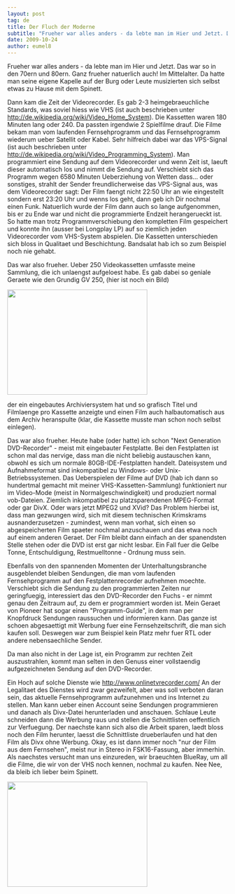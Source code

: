 ```yaml
---
layout: post
tag: de
title: Der Fluch der Moderne
subtitle: "Frueher war alles anders - da lebte man im Hier und Jetzt. Das war so in den 70ern und 80ern. Ganz frueher natuerlich auch! Im Mittelalter. Da hatte man seine eigene Kapelle auf der Burg oder Leute musizierten sich selbst etwas zu Hause mit dem Spinett.&hellip;"
date: 2009-10-24
author: eumel8
---
```


Frueher war alles anders - da lebte man im Hier und Jetzt. Das war so in den 70ern und 80ern. Ganz frueher natuerlich auch! Im Mittelalter. Da hatte man seine eigene Kapelle auf der Burg oder Leute musizierten sich selbst etwas zu Hause mit dem Spinett.

Dann kam die Zeit der Videorecorder. Es gab 2-3 heimgebraeuchliche Standards, was soviel hiess wie VHS (ist auch beschrieben unter http://de.wikipedia.org/wiki/Video_Home_System). Die Kassetten waren 180 Minuten lang oder 240. Da passten irgendwie 2 Spielfilme drauf. Die Filme bekam man vom laufenden Fernsehprogramm und das Fernsehprogramm wiederum ueber Satellit oder Kabel. Sehr hilfreich dabei war das VPS-Signal (ist auch beschrieben unter http://de.wikipedia.org/wiki/Video_Programming_System). Man programmiert eine Sendung auf dem Videorecorder und wenn Zeit ist, laeuft dieser automatisch los und nimmt die Sendung auf. Verschiebt sich das Programm wegen 6580 Minuten Ueberziehung von Wetten dass... oder sonstiges, strahlt der Sender freundlicherweise das VPS-Signal aus, was dem Videorecorder sagt: Der Film faengt nicht 22:50 Uhr an wie eingestellt sondern erst 23:20 Uhr und wenns los geht, dann geb ich Dir nochmal einen Funk. Natuerlich wurde der Film dann auch so lange aufgenommen, bis er zu Ende war und nicht die programmierte Endzeit herangerueckt ist. So hatte man trotz Programmverschiebung den kompletten Film gespeichert und konnte ihn (ausser bei Longplay LP) auf so ziemlich jeden Videorecorder vom VHS-System abspielen. Die Kassetten unterschieden sich bloss in Qualitaet und Beschichtung. Bandsalat hab ich so zum Beispiel noch nie gehabt. 

Das war also frueher. Ueber 250 Videokassetten umfasste meine Sammlung, die ich unlaengst aufgeloest habe. Es gab dabei so geniale Geraete wie den Grundig GV 250, (hier ist noch ein Bild)

<div class="image_block"><img src="http://blog.eumelnet.de/blogs/media/blogs/blog/gv250.jpg" alt="" title="" width="320" height="240" /></div> 

der ein eingebautes Archiviersystem hat und so grafisch Titel und Filmlaenge pro Kassette anzeigte und einen Film auch halbautomatisch aus dem Archiv heranspulte (klar, die Kassette musste man schon noch selbst einlegen). 

Das war also frueher. Heute habe (oder hatte) ich schon "Next Generation DVD-Recorder" - meist mit eingebauter Festplatte. Bei den Festplatten ist schon mal das nervige, dass man die nicht beliebig austauschen kann, obwohl es sich um normale 80GB-IDE-Festplatten handelt. Dateisystem und Aufnahmeformat sind inkompatibel zu Windows- oder Unix-Betriebssystemen. Das Ueberspielen der Filme auf DVD (hab ich dann so hundertmal gemacht mit meiner VHS-Kassetten-Sammlung) funktioniert nur im Video-Mode (meist in Normalgeschwindigkeit) und produziert normal vob-Dateien. Ziemlich inkompatibel zu platzsparendenen MPEG-Format oder gar DivX. Oder wars jetzt MPEG2 und XVid? 
Das Problem hierbei ist, dass man gezwungen wird, sich mit diesem technischen Krimskrams ausnanderzusetzen - zumindest, wenn man vorhat, sich einen so abgespeicherten Film spaeter nochmal anzuschauen und das etwa noch auf einem anderen Geraet. Der Film bleibt dann einfach an der spanendsten Stelle stehen oder die DVD ist erst gar nicht lesbar. Ein Fall fuer die Gelbe Tonne, Entschuldigung, Restmuelltonne - Ordnung muss sein.

Ebenfalls von den spannenden Momenten der Unterhaltungsbranche ausgeblendet bleiben Sendungen, die man vom laufenden Fernsehprogramm auf den Festplattenrecorder aufnehmen moechte. Verschiebt sich die Sendung zu den programmierten Zeiten nur geringfuegig, interessiert das den DVD-Recorder den Fuchs - er nimmt genau den Zeitraum auf, zu dem er programmiert worden ist. Mein Geraet von Pioneer hat sogar einen "Programm-Guide", in dem man per Knopfdruck Sendungen raussuchen und informieren kann. Das ganze ist schoen abgesaettigt mit Werbung fuer eine Fernsehzeitschrift, die man sich kaufen soll. Deswegen war zum Beispiel kein Platz mehr fuer RTL oder andere nebensaechliche Sender. 

Da man also nicht in der Lage ist, ein Programm zur rechten Zeit auszustrahlen, kommt man selten in den Genuss einer vollstaendig aufgezeichneten Sendung auf den DVD-Recorder.

Ein Hoch auf solche Dienste wie http://www.onlinetvrecorder.com/
An der Legalitaet des Dienstes wird zwar gezweifelt, aber was soll verboten daran sein, das aktuelle Fernsehprogramm aufzunehmen und ins Internet zu stellen. Man kann ueber einen Account seine Sendungen programmieren und danach als Divx-Datei herunterladen und anschauen. Schlaue Leute schneiden dann die Werbung raus und stellen die Schnittlisten oeffentlich zur Verfuegung. Der naechste kann sich also die Arbeit sparen, laedt bloss noch den Film herunter, laesst die Schnittliste drueberlaufen und hat den Film als Divx ohne Werbung. Okay, es ist dann immer noch "nur der Film aus dem Fernsehen", meist nur in Stereo in FSK16-Fassung, aber immerhin. Als naechstes versucht man uns einzureden, wir braeuchten BlueRay, um all die Filme, die wir von der VHS noch kennen, nochmal zu kaufen. Nee Nee, da bleib ich lieber beim Spinett.

<div class="image_block"><img src="http://blog.eumelnet.de/blogs/media/blogs/blog/blue_piano.jpg" alt="" title="" width="320" height="240" /></div>
